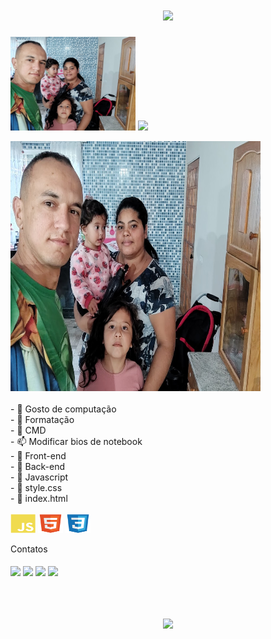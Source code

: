 <h1 align="center">
<img src="https://readme-typing-svg.herokuapp.com/?font=Righteous&size=35&center=true&vCenter=true&width=500&height=70&duration=4000&lines=olá!+👋;+me+chamo+Rafael!;" />
</h1>

<p float="left">
  <img src="ras.jpg" width="200px" />
  <img src="link-da-imagem-2" width="200" />
</p>

<div align="left">
<img src="ras.jpg" height="400px"width="400px" />
</div>
<BR>
- 👀 Gosto de computação
<br>
- 🌱 Formatação
<br>
- 💞️ CMD 
<br>
- 📫 Modificar bios de notebook 
<br>
- 👀 Front-end
<br>
- 👀 Back-end
<br>
- 💞️ Javascript
<br>
- 💞️ style.css
<br>
- 💞️ index.html

<div style="display: inline_block"><br>
<img align="center" alt="Rafa-Js" height="30" width="40" src="https://raw.githubusercontent.com/devicons/devicon/master/icons/javascript/javascript-plain.svg">
<img align="center" alt="Rafa-HTML" height="30" width="40" src="https://raw.githubusercontent.com/devicons/devicon/master/icons/html5/html5-original.svg">
<img align="center" alt="Rafa-CSS" height="30" width="40" src="https://raw.githubusercontent.com/devicons/devicon/master/icons/css3/css3-original.svg">
</div>
<br>
Contatos
<br>
<br>
<div> 
  <a href="https://www.youtube.com/channel/UCBRq6fO_-P6yPOVbC0yZVmQ" target="_blank"><img align="center" src="https://img.shields.io/badge/YouTube-FF0000?style=for-the-badge&logo=youtube&logoColor=white" target="_blank"></a>
 <a href="https://img.shields.io/badge/p5%20js-ED225D?style=for-the-badge&logo=p5dotjs&logoColor=white"><img align="center" src="https://img.shields.io/badge/p5%20js-ED225D?style=for-the-badge&logo=p5dotjs&logoColor=white" target="_blank"></a> 
  <a href = "mailto:rafael.assis.santos@escola.pr.gov.br.com"><img align="center" src="https://img.shields.io/badge/-Gmail-%23333?style=for-the-badge&logo=gmail&logoColor=white" target="_blank"></a>
  <a href="https://www.linkedin.com/in/rafael-assis-santos-3384b220a/" target="_blank"><img align="center" src="https://img.shields.io/badge/-LinkedIn-%230077B5?style=for-the-badge&logo=linkedin&logoColor=white" target="_blank"></a> 
</div>
<br>
<h1 align="center">
<img align="center" src="https://readme-typing-svg.herokuapp.com/?font=Righteous&size=35&center=true&vCenter=true&width=500&height=70&duration=4000&lines=obrigado+pela+atenção!;" />
</h1>



